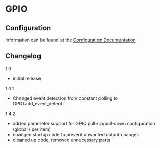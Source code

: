 # GPIO

## Configuration

Information can be found at the [Configuration Documentation](https://www.smarthomeng.de/user/plugins_doc/config/gpio.html)

## Changelog
1.0
- initial release

1.0.1
- Changed event detection from constant polling to GPIO.add_event_detect

1.4.2
- added parameter support for GPIO pull-up/pull-down configuration (global / per
  item)
- changed startup code to prevent unwanted output changes
- cleaned up code, removed unnecessary parts

